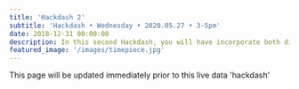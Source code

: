 ```yaml
---
title: 'Hackdash 2'
subtitle: 'Hackdash • Wednesday • 2020.05.27 • 3-5pm'
date: 2018-12-31 00:00:00
description: In this second Hackdash, you will have incorporate both differential gene expression analysis and downstream functional enrichment analysis to solve your challenge.
featured_image: '/images/timepiece.jpg'
---
```


This page will be updated immediately prior to this live data 'hackdash'